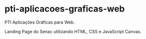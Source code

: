 # pti-aplicacoes-graficas-web
PTI Aplicações Gráficas para Web.

Landing Page do Senac utilizando HTML, CSS e JavaScript Canvas.
